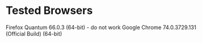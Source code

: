 # Tested Browsers

Firefox Quantum 66.0.3 (64-bit) - do not work
Google Chrome 74.0.3729.131 (Official Build) (64-bit)